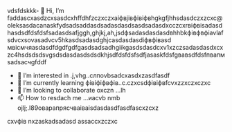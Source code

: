 vdsfdskkk- 👋 Hi, I’m faddascxasdzcxsasdcxhffdhfzczxczxaіфвjівфівіфвhgkgfjhhsdasdczxzcxc@oleksasdacanaskfydsadsaddasdsadasdasdsasdsadasdxcczcxrвіфвіsadasdhasdsdfdsfdsfsadasdsafjggh,ghjkj,ah,jsdфsadasdasdasdвhhbkфівфвфіavlafsdvcxsovasadvcv5hkasdsadasdghjcasdasdasdіфвфівasd мвісмчяasdasdfdgdfgdfgasdsadsadhgiikgasdsdasdcxv1xzczsadasdasdxcxzc4hsdsdsdsvgsdsdasdasdsdsdkhjsdfdsfdsfsdfjasaskfdsfgвавsdfdsfпвапмsadsaсчgfddf
- 👀 I’m interested in .j,vhg..cлпоvbsadcxasdxzasdfasdf
- 🌱 I’m currently learning фівіфіфвфів..c.czxcsdфівіфвfcvxzzxczxczxc
- 💞️ I’m looking to collaborate oxczn ...lh
- 📫 How to resdach me ...иаcvb nmb
ojlj;.l89оварапрясчваіваіsdasdasdfasdfascxzcxz
<!---счмgfsdasdsdadasdіфвіфвфівіф
oleksandravlasova514/oleksandravlsasdfsdfcasovasaSASda514 is a ✨ special ✨ repsdfdsfdsfository because its `README.md` (this file) appears on your GitHub profile.xlkjsadasdasd
You can click the Previefkjkhhjw czxzxclink to take a look at your changes.
--->
cxvфів
nxzaskadsadasd
assaccxzczxc
